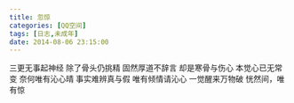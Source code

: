 ```yaml
---
title: 忽惊
categories: [QQ空间]
tags: [日志,未成年]
date: 2014-08-06 23:15:00
---
```


三更无事起神经
除了骨头仍挑精
固然厚道不辞言
却是寒骨与伤心
本觉心已无常变
奈何唯有沁心晴
事实难辨真与假
唯有倾情请沁心 
一觉醒来万物破
恍然间，唯有惊 